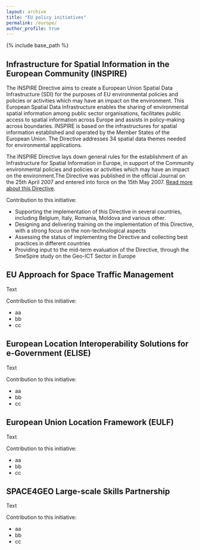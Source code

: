 ```yaml
---
layout: archive
title: "EU policy initiatives"
permalink: /europe/
author_profile: true
---
```


{% include base_path %}

##  Infrastructure for Spatial Information in the European Community (INSPIRE)
The INSPIRE Directive aims to create a European Union Spatial Data Infrastructure (SDI) for the purposes of EU environmental policies and policies or activities which may have an impact on the environment. This European Spatial Data Infrastructure enables the sharing of environmental spatial information among public sector organisations, facilitates public access to spatial information across Europe and assists in policy-making across boundaries. INSPIRE is based on the infrastructures for spatial information established and operated by the Member States of the European Union. The Directive addresses 34 spatial data themes needed for environmental applications. 

The INSPIRE Directive lays down general rules for the establishment of an Infrastructure for Spatial Information in Europe, in support of the Community environmental policies and policies or activities which may have an impact on the environment.The Directive was published in the official Journal on the 25th April 2007 and entered into force on the 15th May 2007. [Read more about this Directive](https://knowledge-base.inspire.ec.europa.eu/legislation_en). 

Contribution to this initiative:
* Supporting the implementation of this Directive in several countries, including Belgium, Italy, Romania, Moldova and various other. 
* Designing and delivering training on the implementation of this Directive, with a strong focus on the non-technological aspects 
* Assessing the status of implementing the Directive and collecting best practices in different countries
* Providing input to the mid-term evaluation of the Directive, through the SmeSpire study on the Geo-ICT Sector in Europe

## EU Approach for Space Traffic Management
Text

Contribution to this initiative:
* aa
* bb
* cc


## European Location Interoperability Solutions for e-Government (ELISE) 
Text

Contribution to this initiative:
* aa
* bb
* cc


## European Union Location Framework (EULF)
Text

Contribution to this initiative:
* aa
* bb
* cc


## SPACE4GEO Large-scale Skills Partnership
Text

Contribution to this initiative:
* aa
* bb
* cc
